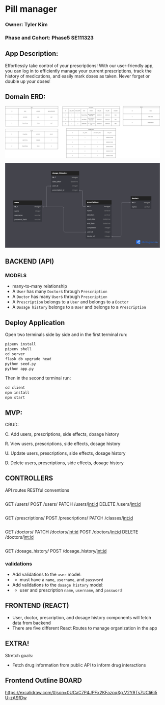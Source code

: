 # Pill manager

### Owner: Tyler Kim

### Phase and Cohort:  Phase5 SE111323

## App Description:
Effortlessly take control of your prescriptions! With our user-friendly app, you can log in to efficiently manage your current prescriptions, track the history of medications, and easily mark doses as taken. Never forget or double up your doses!

## Domain ERD: 
![Domain_Model](Pill_models.png)

![ERD](Pill-manager.png)

## BACKEND (API)
### MODELS
* many-to-many relationship
* A `User` has many `Doctor`s through `Prescription`
* A `Doctor` has many `User`s through `Prescription`
* A `Prescription` belongs to a `User` and belongs to a `Doctor`
* A `Dosage history` belongs to a `User` and belongs to a `Prescription` 



## Deploy Application


Open two terminals side by side and in the first terminal run:
```
pipenv install 
pipenv shell
cd server
flask db upgrade head 
python seed.py 
python app.py
```
Then in the second terminal run:
```
cd client 
npm install 
npm start 

```

## MVP:
CRUD:

C. Add users, prescriptions, side effects, dosage history

R. View users, prescriptions, side effects, dosage history

U. Update users, prescriptions, side effects, dosage history

D. Delete users, prescriptions, side effects, dosage history

## CONTROLLERS
​​API routes 
RESTful conventions 

```
```
GET /users/
POST /users/
PATCH /users/<int:id>
DELETE /users/<int:id>
```
```
GET /prescriptions/
POST /prescriptions/
PATCH /classes/<int:id>

```
```
GET /doctors/
PATCH /doctors/<int:id>
POST /doctors/<int:id>
DELETE /doctors/<int:id>
```
```
GET /dosage_history/
POST /dosage_history/<int:id>


### validations 
* Add validations to the `user` model:
* - must have a `name`, `username`, and `password`
* Add validations to the `dosage history` model:
* - user and prescription `name`, `username`, and `password`



## FRONTEND (REACT)
- User, doctor, prescription, and dosage history components will fetch data from backend
- There are five different React Routes to manage organization in the app 


## EXTRA!
Stretch goals:
- Fetch drug information from public API to inform drug interactions


## Frontend Outline BOARD
https://excalidraw.com/#json=0UCaC7P4JPFx2KFazpqXg,V2Y9Ts7UCIi6i5U-zASfDw



